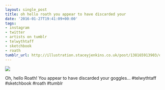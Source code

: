 ```yaml
---
layout: single_post
title: oh hello roath you appear to have discarded your
date: '2016-01-27T19:41:09+00:00'
tags:
- instagram
- twitter
- artists on tumblr
- telwythtaff
- sketchbook
- roath
tumblr_url: http://illustration.staceyjenkins.co.uk/post/138165913903/oh-hello-roath-you-appear-to-have-discarded-your
---
```

 ![](/tumblr_files/tumblr_o1mmolYV7a1v28ub8o1_1280.jpg)  

Oh, hello Roath! You appear to have discarded your goggles… #telwythtaff #sketchbook #roath #tumblr

